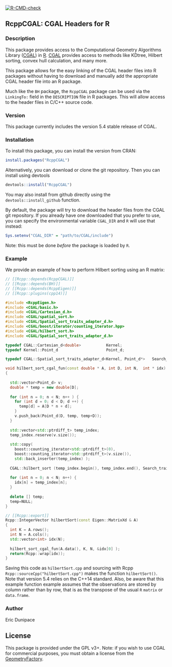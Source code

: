 <!-- badges: start -->
[![R-CMD-check](https://github.com/ericdunipace/RcppCGAL/workflows/R-CMD-check/badge.svg)](https://github.com/ericdunipace/RcppCGAL/actions)
<!-- badges: end -->
## RcppCGAL: CGAL Headers for R


### Description

This package provides access to the Computational Geometry Algorithms Library ([CGAL](https://www.cgal.org)) in [R](https://www.r-project.org).  [CGAL](https://www.cgal.org) provides access to methods like KDtree, Hilbert sorting, convex hull calculation, and many more.

This package allows for the easy linking of the CGAL header files into R packages without having to download and manually add the appropriate CGAL header file into an R package.

Much like the `BH` package, the `RcppCGAL` package can be used via the `LinkingTo:` field in the `DESCRIPTION` file in R packages. This will allow access to the header files in C/C++ source code.

### Version
This package currently includes the version 5.4 stable release of CGAL.

### Installation
To install this package, you can install the version from CRAN:
```R
install.packages("RcppCGAL")
```

Alternatively, you can download or clone the git repository. Then you can install using devtools
```R
devtools::install("RcppCGAL")
```
You may also install from github directly using the
`devtools::install_github` function.

By default, the package will try to download the header files from the
CGAL git repository. If you already have one downloaded that you prefer to use,
you can specify the environmental variable `CGAL_DIR` and `R` will use that
instead:
```R
Sys.setenv("CGAL_DIR" = "path/to/CGAL/include")
```
Note: this must be done *before* the package is loaded by `R`.

### Example
We provide an example of how to perform Hilbert sorting using an R matrix:

```c++
// [[Rcpp::depends(RcppCGAL)]]
// [[Rcpp::depends(BH)]]
// [[Rcpp::depends(RcppEigen)]]
// [[Rcpp::plugins(cpp14)]]  

#include <RcppEigen.h>
#include <CGAL/basic.h>
#include <CGAL/Cartesian_d.h>
#include <CGAL/spatial_sort.h>
#include <CGAL/Spatial_sort_traits_adapter_d.h>
#include <CGAL/boost/iterator/counting_iterator.hpp>
#include <CGAL/hilbert_sort.h>
#include <CGAL/Spatial_sort_traits_adapter_d.h>

typedef CGAL::Cartesian_d<double>           Kernel;
typedef Kernel::Point_d                     Point_d;

typedef CGAL::Spatial_sort_traits_adapter_d<Kernel, Point_d*>   Search_traits_d;

void hilbert_sort_cgal_fun(const double * A, int D, int N,  int * idx)
{
  
  std::vector<Point_d> v;
  double * temp = new double[D];
  
  for (int n = 0; n < N; n++ ) {
    for (int d = 0; d < D; d ++) {
      temp[d] = A[D * n + d];
    }
    v.push_back(Point_d(D, temp, temp+D));
  }
  
  std::vector<std::ptrdiff_t> temp_index;
  temp_index.reserve(v.size());
  
  std::copy(
    boost::counting_iterator<std::ptrdiff_t>(0),
    boost::counting_iterator<std::ptrdiff_t>(v.size()),
    std::back_inserter(temp_index) );
  
  CGAL::hilbert_sort (temp_index.begin(), temp_index.end(), Search_traits_d( &(v[0]) ) ) ;
  
  for (int n = 0; n < N; n++) {
    idx[n] = temp_index[n];
  }
  
  delete [] temp;
  temp=NULL;
}

// [[Rcpp::export]]
Rcpp::IntegerVector hilbertSort(const Eigen::MatrixXd & A)
{
  int K = A.rows();
  int N = A.cols();
  std::vector<int> idx(N);
  
  hilbert_sort_cgal_fun(A.data(), K, N, &idx[0] );
  return(Rcpp::wrap(idx));
}
```

Saving this code as `hilbertSort.cpp` and sourcing with Rcpp `Rcpp::sourceCpp("hilbertSort.cpp")`
makes the function `hilbertSort()`. Note that version 5.4
relies on the C++14 standard. Also, be aware that this example 
function example assumes that the observations are stored by
column rather than by row, that is as the transpose of the 
usual `R` `matrix` or `data.frame`.

### Author

Eric Dunipace

## License
This package is provided under the GPL v3+. Note: if you wish to use CGAL for commercial purposes, you must obtain a license from
the [GeometryFactory](https://geometryfactory.com).


